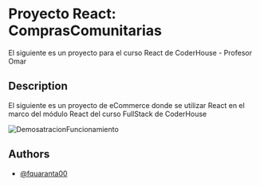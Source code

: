 
# Proyecto React: ComprasComunitarias
El siguiente es un proyecto para el curso React de CoderHouse - Profesor Omar 




##  Description

El siguiente es un proyecto de eCommerce donde se utilizar React en el marco del módulo React del curso FullStack de CoderHouse


![DemosatracionFuncionamiento](funcionalidades.gif)


## Authors

- [@fquaranta00](https://www.github.com/fquaranta00)

